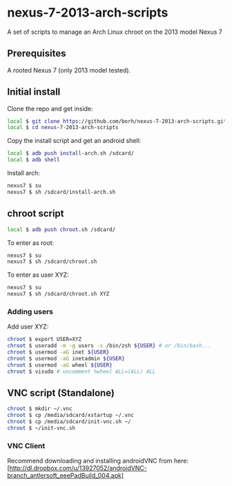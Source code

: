 # nexus-7-2013-arch-scripts

A set of scripts to manage an Arch Linux chroot on the 2013 model Nexus 7

## Prerequisites

A rooted Nexus 7 (only 2013 model tested).

## Initial install

Clone the repo and get inside:

```bash
local $ git clone https://github.com/borh/nexus-7-2013-arch-scripts.git
local $ cd nexus-7-2013-arch-scripts
```

Copy the install script and get an android shell:

```bash
local $ adb push install-arch.sh /sdcard/
local $ adb shell
```

Install arch:

```bash
nexus7 $ su
nexus7 $ sh /sdcard/install-arch.sh
```

## chroot script

```bash
local $ adb push chroot.sh /sdcard/
```

To enter as root:

```bash
nexus7 $ su
nexus7 $ sh /sdcard/chroot.sh
```

To enter as user XYZ:

```bash
nexus7 $ su
nexus7 $ sh /sdcard/chroot.sh XYZ
```

### Adding users

Add user XYZ:

```bash
chroot $ export USER=XYZ
chroot $ useradd -m -g users -s /bin/zsh ${USER} # or /bin/bash...
chroot $ usermod -aG inet ${USER}
chroot $ usermod -aG inetadmin ${USER}
chroot $ usermod -aG wheel ${USER}
chroot $ visudo # uncomment %wheel ALL=(ALL) ALL
```

## VNC script (Standalone)

```bash
chroot $ mkdir ~/.vnc
chroot $ cp /media/sdcard/xstartup ~/.vnc
chroot $ cp /media/sdcard/init-vnc.sh ~/
chroot $ ~/init-vnc.sh
```

### VNC Client

Recommend downloading and installing androidVNC from here: [http://dl.dropbox.com/u/13927052/androidVNC-branch_antlersoft_eeePadBuild_004.apk]
